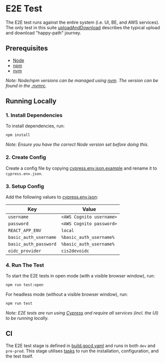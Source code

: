 # E2E Test

The E2E test runs against the entire system (i.e. UI, BE, and AWS services). The only test in this
suite [uploadAndDownload](cypress/e2e/uploadAndDownload.cy.js) describes the typical upload and download "happy-path"
journey.

## Prerequisites

-   [Node](https://nodejs.org/en/download/)
-   [npm](https://docs.npmjs.com/cli/v6/commands/npm-install)
-   [nvm](https://github.com/nvm-sh/nvm)

_Note: Node/npm versions can be managed using [nvm](https://github.com/nvm-sh/nvm). The version can be found in
the [.nvmrc](.nvmrc)._

## Running Locally

### 1. Install Dependencies

To install dependencies, run:

```bash
npm install
```

_Note: Ensure you have the correct Node version set before doing this._

### 2. Create Config

Create a config file by copying [cypress.env.json.example](cypress.env.json.example) and rename it
to `cypress.env.json`.

### 3. Setup Config

Add the following values to [cypress.env.json](cypress.env.json):

| Key                   | Value                    |
| --------------------- | ------------------------ |
| `username`            | `<AWS Cognito username>` |
| `password`            | `<AWS Cognito password>` |
| `REACT_APP_ENV`       | `local`                  |
| `basic_auth_username` | `%basic_auth_username%`  |
| `basic_auth_password` | `%basic_auth_username%`  |
| `oidc_provider`       | `cis2devoidc`            |

### 4. Run The Test

To start the E2E tests in open mode (with a visible browser window), run:

```bash
npm run test:open
```

For headless mode (without a visible browser window), run:

```bash
npm run test
```

_Note: E2E tests are run using [Cypress](https://www.cypress.io/) and require all services (incl. the UI) to be running
locally._

## CI

The E2E test stage is defined in [build.gocd.yaml](../gocd/build.gocd.yaml) and runs in both `dev` and `pre-prod`. This
stage utilises [tasks](../tasks) to run the installation, configuration, and the test itself.
